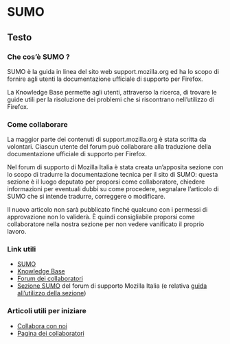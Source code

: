 # SUMO

## Testo 

### Che cos’è SUMO ?

SUMO è la guida in linea del sito web support.mozilla.org ed ha lo scopo di fornire agli utenti la documentazione ufficiale di supporto per Firefox.

La Knowledge Base permette agli utenti, attraverso la ricerca, di trovare le guide utili per la risoluzione dei problemi che si riscontrano nell’utilizzo di Firefox.

### Come collaborare

La maggior parte dei contenuti di support.mozilla.org è stata scritta da volontari. Ciascun utente del forum può collaborare alla traduzione della documentazione ufficiale di supporto per Firefox.

Nel forum di supporto di Mozilla Italia è stata creata un’apposita sezione con lo scopo di tradurre la documentazione tecnica per il sito di SUMO: questa sezione è il luogo deputato per proporsi come collaboratore, chiedere informazioni per eventuali dubbi su come procedere, segnalare l’articolo di SUMO che si intende tradurre, correggere o modificare.

Il nuovo articolo non sarà pubblicato finché qualcuno con i permessi di approvazione non lo validerà. È quindi consigliabile proporsi come collaboratore nella nostra sezione per non vedere vanificato il proprio lavoro.

### Link utili

  - [SUMO](http://support.mozilla.org/)
  - [Knowledge Base](https://support.mozilla.org/it/products/firefox)
  - [Forum dei collaboratori](https://support.mozilla.org/en-US/forums/contributors)
  - [Sezione SUMO](http://forum.mozillaitalia.org/index.php?board=25.0) del forum di supporto Mozilla Italia (e relativa [guida all’utilizzo della sezione](http://forum.mozillaitalia.org/index.php?topic=32659.0))

### Articoli utili per iniziare

  - [Collabora con noi](https://support.mozilla.org/it/kb/collabora-con-noi)
  - [Pagina dei collaboratori](https://support.mozilla.org/it/kb/pagina-dei-collaboratori)

